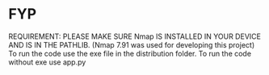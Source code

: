# FYP
REQUIREMENT: PLEASE MAKE SURE Nmap IS INSTALLED IN YOUR DEVICE AND IS IN THE PATHLIB. (Nmap 7.91 was used for developing this project)
To run the code use the exe file in the distribution folder. 
To run the code without exe use app.py
